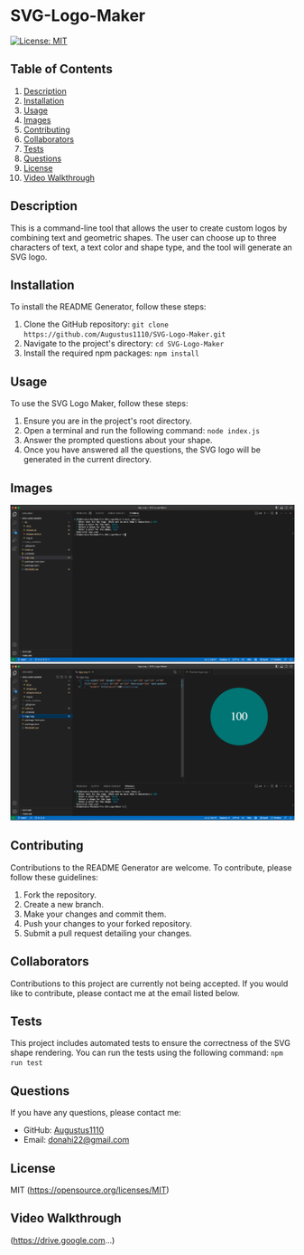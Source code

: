 # SVG-Logo-Maker

[![License: MIT](https://img.shields.io/badge/License-MIT-yellow.svg)](https://opensource.org/licenses/MIT)

## Table of Contents
1. [Description](#description)
2. [Installation](#installation)
3. [Usage](#usage)
4. [Images](#images)
5. [Contributing](#contributing)
6. [Collaborators](#collaborators)
7. [Tests](#tests)
8. [Questions](#questions)
9. [License](#license)
10. [Video Walkthrough](#video-walkthrough)

## Description
This is a command-line tool that allows the user to create custom logos by combining text and geometric shapes. The user can choose up to three characters of text, a text color and shape type, and the tool will generate an SVG logo.

## Installation
To install the README Generator, follow these steps:
 1. Clone the GitHub repository: `git clone https://github.com/Augustus1110/SVG-Logo-Maker.git`
 2. Navigate to the project's directory: `cd SVG-Logo-Maker`
 3. Install the required npm packages: `npm install`

## Usage
To use the SVG Logo Maker, follow these steps:
 1. Ensure you are in the project's root directory.
 2. Open a terminal and run the following command: `node index.js`
 3. Answer the prompted questions about your shape.
 4. Once you have answered all the questions, the SVG logo will be generated in the current directory.

## Images
![Screenshot](./images/prompts.png)
![Screenshot](./images/logo.png)

## Contributing
Contributions to the README Generator are welcome. To contribute, please follow these guidelines:
 1. Fork the repository.
 2. Create a new branch.
 3. Make your changes and commit them.
 4. Push your changes to your forked repository.
 5. Submit a pull request detailing your changes.

## Collaborators
Contributions to this project are currently not being accepted. If you would like to contribute, please contact me at the email listed below.

## Tests
This project includes automated tests to ensure the correctness of the SVG shape rendering. You can run the tests using the following command: `npm run test`


## Questions
If you have any questions, please contact me:

- GitHub: [Augustus1110](https://github.com/Augustus1110)
- Email: donahi22@gmail.com

## License
MIT
(https://opensource.org/licenses/MIT)

## Video Walkthrough
(https://drive.google.com...)
